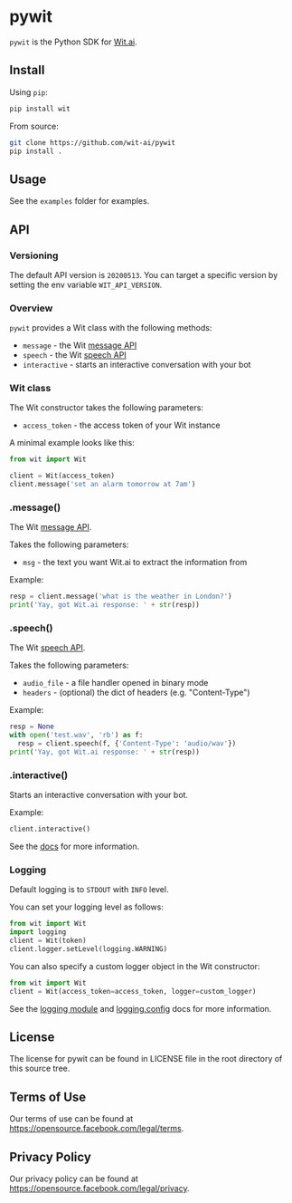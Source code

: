 # pywit

`pywit` is the Python SDK for [Wit.ai](http://wit.ai).

## Install

Using `pip`:
```bash
pip install wit
```

From source:
```bash
git clone https://github.com/wit-ai/pywit
pip install .
```

## Usage

See the `examples` folder for examples.

## API

### Versioning

The default API version is `20200513`.
You can target a specific version by setting the env variable `WIT_API_VERSION`.

### Overview

`pywit` provides a Wit class with the following methods:
* `message` - the Wit [message API](https://wit.ai/docs/http/20200513#get-intent-via-text-link)
* `speech` - the Wit [speech API](https://wit.ai/docs/http/20200513#post--speech-link)
* `interactive` - starts an interactive conversation with your bot

### Wit class

The Wit constructor takes the following parameters:
* `access_token` - the access token of your Wit instance

A minimal example looks like this:

```python
from wit import Wit

client = Wit(access_token)
client.message('set an alarm tomorrow at 7am')
```

### .message()

The Wit [message API](https://wit.ai/docs/http/20200513#get-intent-via-text-link).

Takes the following parameters:
* `msg` - the text you want Wit.ai to extract the information from

Example:
```python
resp = client.message('what is the weather in London?')
print('Yay, got Wit.ai response: ' + str(resp))
```

### .speech()

The Wit [speech API](https://wit.ai/docs/http/20200513#post--speech-link).

Takes the following parameters:
* `audio_file` - a file handler opened in binary mode
* `headers` - (optional) the dict of headers (e.g. "Content-Type")

Example:
```python
resp = None
with open('test.wav', 'rb') as f:
  resp = client.speech(f, {'Content-Type': 'audio/wav'})
print('Yay, got Wit.ai response: ' + str(resp))
```

### .interactive()

Starts an interactive conversation with your bot.

Example:
```python
client.interactive()
```

See the [docs](https://wit.ai/docs) for more information.


### Logging

Default logging is to `STDOUT` with `INFO` level.

You can set your logging level as follows:
``` python
from wit import Wit
import logging
client = Wit(token)
client.logger.setLevel(logging.WARNING)
```

You can also specify a custom logger object in the Wit constructor:
``` python
from wit import Wit
client = Wit(access_token=access_token, logger=custom_logger)
```

See the [logging module](https://docs.python.org/2/library/logging.html) and
[logging.config](https://docs.python.org/2/library/logging.config.html#module-logging.config) docs for more information.


## License

The license for pywit can be found in LICENSE file in the root directory of this source tree.


## Terms of Use

Our terms of use can be found at https://opensource.facebook.com/legal/terms.


## Privacy Policy

Our privacy policy can be found at https://opensource.facebook.com/legal/privacy.

